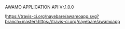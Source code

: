 AWAMO APPLICATION API Vr.1.0.0

!https://travis-ci.org/nayebare/awamoapp.svg?branch=master!:https://travis-ci.org/nayebare/awamoapp

